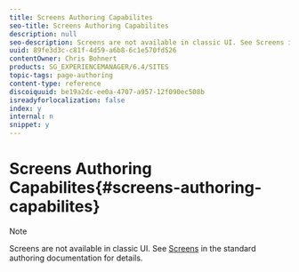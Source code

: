 ```yaml
---
title: Screens Authoring Capabilites
seo-title: Screens Authoring Capabilites
description: null
seo-description: Screens are not available in classic UI. See Screens in the standard authoring documentation for details.
uuid: 89fe3d3c-c81f-4d59-a6b8-6c1e570fd526
contentOwner: Chris Bohnert
products: SG_EXPERIENCEMANAGER/6.4/SITES
topic-tags: page-authoring
content-type: reference
discoiquuid: be19a2dc-ee0a-4707-a957-12f090ec508b
isreadyforlocalization: false
index: y
internal: n
snippet: y
---
```


# Screens Authoring Capabilites{#screens-authoring-capabilites}

>[!NOTE]
>
>Screens are not available in classic UI. See [Screens](../../../screens/using/authoring-screens.md) in the standard authoring documentation for details.

